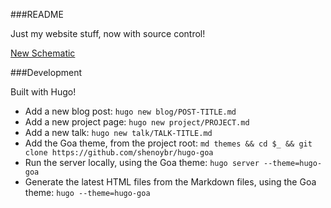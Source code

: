###README

Just my website stuff, now with source control!

[New Schematic](http://newschematic.org)

###Development

Built with Hugo!

- Add a new blog post: `hugo new blog/POST-TITLE.md`
- Add a new project page: `hugo new project/PROJECT.md`
- Add a new talk: `hugo new talk/TALK-TITLE.md`
- Add the Goa theme, from the project root: `md themes && cd $_ && git clone https://github.com/shenoybr/hugo-goa`
- Run the server locally, using the Goa theme: `hugo server --theme=hugo-goa`
- Generate the latest HTML files from the Markdown files, using the Goa theme: `hugo --theme=hugo-goa`
